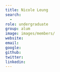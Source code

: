 ```yaml
---
title: Nicole Leung
search:
  - 
role: undergraduate
group: alum
image: images/members/
website:
email: 
google: 
github: 
twitter: 
linkedin: 
---
```




